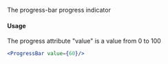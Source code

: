 The progress-bar progress indicator

#### Usage

The progress attribute "value" is a value from 0 to 100

```jsx
<ProgressBar value={60}/>
```